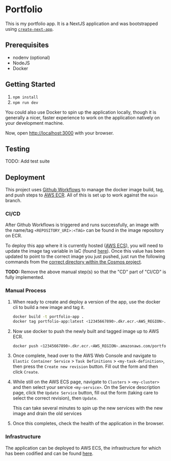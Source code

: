 # Portfolio

This is my portfolio app.  It is a NextJS application and was bootstrapped using [`create-next-app`](https://github.com/vercel/next.js/tree/canary/packages/create-next-app).

## Prerequisites

*   nodenv (optional)
*   NodeJS
*   Docker

## Getting Started

1.  `npm install`
2.  `npm run dev`

You could also use Docker to spin up the application locally, though it is generally a nicer, faster experience to work
on the application natively on your development machine.  


Now, open [http://localhost:3000](http://localhost:3000) with your browser.

## Testing

TODO: Add test suite

## Deployment

This project uses [Github Workflows](https://docs.github.com/en/actions/using-workflows) to manage the docker image
build, tag, and push steps to [AWS ECR](https://aws.amazon.com/ecr/).  All of this is set up to work against the `main`
branch.

### CI/CD

After Github Workflows is triggered and runs successfully, an image with the name/tag `<REPOSITORY_URI>:<TAG>` can be
found in the image repository on ECR.

To deploy this app where it is currently hosted ([AWS ECS](https://aws.amazon.com/ecs/)), you will need to update the
image tag variable in IaC
(found [here](https://github.com/bryborge/cosmos/blob/main/aws/environments/production/portfolio/02_ecs/terraform.tfvars#L3)).
Once this value has been updated to point to the correct image you just pushed, just run the following commands from
the [correct directory within the Cosmos project](https://github.com/bryborge/cosmos/blob/main/aws/environments/production/portfolio/02_ecs/).

**TODO:** Remove the above manual step(s) so that the "CD" part of "CI/CD" is fully implemented.

### Manual Process

1.  When ready to create and deploy a version of the app, use the docker cli to build a new image and tag it.

    ```sh
    docker build -t portfolio-app .
    docker tag portfolio-app:latest <12345667890>.dkr.ecr.<AWS_REGION>.amazonaws.com/portfolio-app:latest
    ```

2.  Now use docker to push the newly built and tagged image up to AWS ECR.

    ```sh
    docker push <12345667890>.dkr.ecr.<AWS_REGION>.amazonaws.com/portfolio-app:latest
    ```

3.  Once complete, head over to the AWS Web Console and navigate to `Elastic Container Service` > `Task Definitions` > `<my-task-definition>`,
    then press the `Create new revision` button. Fill out the form and then click `Create`.

4.  While still on the AWS ECS page, navigate to `Clusters` > `<my-cluster>` and then select your service `<my-service>`.
    On the Service description page, click the `Update Service` button, fill out the form (taking care to select the correct revision),
    then `Update`.

    This can take several minutes to spin up the new services with the new image and drain the old services

5.  Once this completes, check the health of the application in the browser.

### Infrastructure

The application can be deployed to AWS ECS, the infrastructure for which has been codified and can be found
[here](https://github.com/bryborge/cosmos/tree/main/aws/modules/ecs-hosted-app).
